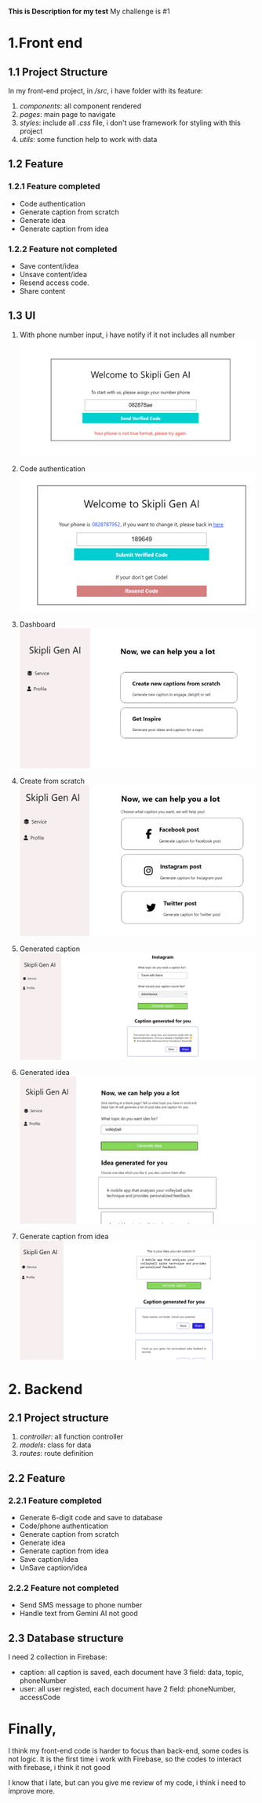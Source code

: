 **This is Description for my test**
My challenge is #1

# 1.Front end

## 1.1 Project Structure

In my front-end project, in _/src_, i have folder with its feature:

1. _components_: all component rendered
2. _pages_: main page to navigate
3. _styles_: include all _.css_ file, i don't use framework for styling with this project
4. _utils_: some function help to work with data

## 1.2 Feature

### 1.2.1 Feature completed

- Code authentication
- Generate caption from scratch
- Generate idea
- Generate caption from idea

### 1.2.2 Feature not completed

- Save content/idea
- Unsave content/idea
- Resend access code.
- Share content

## 1.3 UI

1. With phone number input, i have notify if it not includes all number
   ![Phone authentication](/images/phone-auth.png)

2. Code authentication
   ![Code authentication](/images/code-auth.png)

3. Dashboard
   ![Dashboard](/images/dashboard.png)

4. Create from scratch
   ![Scratch](/images/scratch1.png)

5. Generated caption
   ![Scratch](/images/caption-scratch.png)

6. Generated idea
   ![idea](/images/idea-generate.png)
7. Generate caption from idea
   ![idea](/images/idea-to-caption.png)

# 2. Backend

## 2.1 Project structure

1. _controller_: all function controller
2. _models_: class for data
3. _routes_: route definition

## 2.2 Feature

### 2.2.1 Feature completed

- Generate 6-digit code and save to database
- Code/phone authentication
- Generate caption from scratch
- Generate idea
- Generate caption from idea
- Save caption/idea
- UnSave caption/idea

### 2.2.2 Feature not completed

- Send SMS message to phone number
- Handle text from Gemini AI not good

## 2.3 Database structure

I need 2 collection in Firebase:

- caption: all caption is saved, each document have 3 field: data, topic, phoneNumber
- user: all user registed, each document have 2 field: phoneNumber, accessCode

# Finally,

I think my front-end code is harder to focus than back-end, some codes is not logic.
It is the first time i work with Firebase, so the codes to interact with firebase, i think it not good

I know that i late, but can you give me review of my code, i think i need to improve more.
